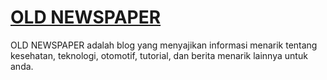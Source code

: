 # [OLD NEWSPAPER][1]
OLD NEWSPAPER adalah blog yang menyajikan informasi menarik tentang kesehatan, teknologi, otomotif, tutorial, dan berita menarik lainnya untuk anda.

  [1]: http://ferry-bachtiar.blogspot.com/
